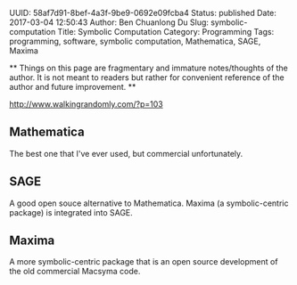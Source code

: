 UUID: 58af7d91-8bef-4a3f-9be9-0692e09fcba4
Status: published
Date: 2017-03-04 12:50:43
Author: Ben Chuanlong Du
Slug: symbolic-computation
Title: Symbolic Computation
Category: Programming
Tags: programming, software, symbolic computation, Mathematica, SAGE, Maxima

**
Things on this page are
fragmentary and immature notes/thoughts of the author.
It is not meant to readers
but rather for convenient reference of the author and future improvement.
**

http://www.walkingrandomly.com/?p=103


## Mathematica 

The best one that I've ever used, but commercial unfortunately.

## SAGE

A good open souce alternative to Mathematica. 
Maxima (a symbolic-centric package) is integrated into SAGE.


## Maxima 

A more symbolic-centric package that is an open source development of the old commercial Macsyma code.

